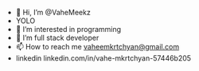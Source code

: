 - 👋 Hi, I’m @VaheMeekz
- YOLO 
- 👀 I’m interested in programming
- 🌱 I’m full stack developer
- 📫 How to reach me vaheemkrtchyan@gmail.com
- linkedin linkedin.com/in/vahe-mkrtchyan-57446b205

<!---
VaheMeekz/VaheMeekz is a ✨ special ✨ repository because its `README.md` (this file) appears on your GitHub profile.
You can click the Preview link to take a look at your changes.
--->
